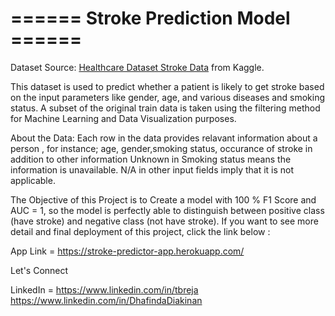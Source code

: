 # ====== Stroke Prediction Model ======
Dataset Source: [Healthcare Dataset Stroke Data](https://www.kaggle.com/asaumya/healthcare-dataset-stroke-data) from Kaggle.

This dataset is used to predict whether a patient is likely to get stroke based on the input parameters like gender, age, and various diseases and smoking status. A subset of the original train data is taken using the filtering method for Machine Learning and Data Visualization purposes.


About the Data: 
Each row in the data provides relavant information about a person , for instance; age, gender,smoking status, occurance of stroke in addition to other information
Unknown in Smoking status means the information is unavailable.
N/A in other input fields imply that it is not applicable.

The Objective of this Project is to Create a model with 100 % F1 Score and AUC = 1, so the model is perfectly able to distinguish between positive class (have stroke) and negative class (not have stroke). If you want to see more detail and final deployment of this project, click the link below :

App Link = https://stroke-predictor-app.herokuapp.com/

Let's Connect 

LinkedIn = https://www.linkedin.com/in/tbreja
           https://www.linkedin.com/in/DhafindaDiakinan
